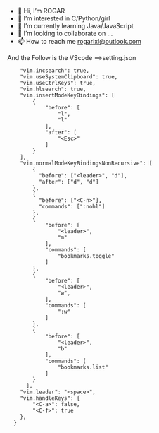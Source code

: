 - 👋 Hi, I’m ROGAR
- 👀 I’m interested in C/Python/girl
- 🌱 I’m currently learning Java/JavaScript
- 💞️ I’m looking to collaborate on ...
- 📫 How to reach me rogarlxl@outlook.com

<!---
ROGARLXL/ROGARLXL is a ✨ special ✨ repository because its `README.md` (this file) appears on your GitHub profile.
You can click the Preview link to take a look at your changes.
--->


And the Follow is the VScode ==>setting.json
```{"vim.easymotion": true,
    "vim.incsearch": true,
    "vim.useSystemClipboard": true,
    "vim.useCtrlKeys": true,
    "vim.hlsearch": true,
    "vim.insertModeKeyBindings": [
        {
            "before": [
                "l",
                "l"
            ],
            "after": [
                "<Esc>"
            ]
        }
    ],
    "vim.normalModeKeyBindingsNonRecursive": [
        {
          "before": ["<leader>", "d"],
          "after": ["d", "d"]
        },
        {
          "before": ["<C-n>"],
          "commands": [":nohl"]
        },
        {
            "before": [
                "<leader>",
                "m"
            ],
            "commands": [
                "bookmarks.toggle"
            ]
        },
        {
            "before": [
                "<leader>",
                "w",
            ],
            "commands": [
                ":w"
            ]
        },
        {
            "before": [
                "<leader>",
                "b"
            ],
            "commands": [
                "bookmarks.list"
            ]
        }
      ],
    "vim.leader": "<space>",
    "vim.handleKeys": {
        "<C-a>": false,
        "<C-f>": true
    },
  }
